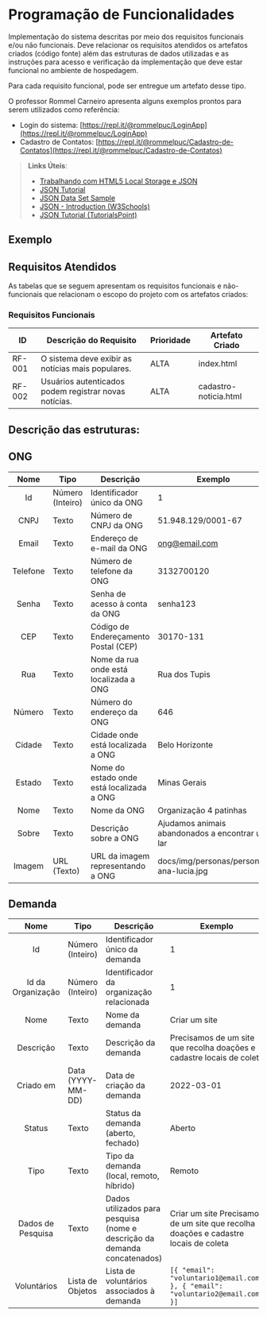 # Programação de Funcionalidades

Implementação do sistema descritas por meio dos requisitos funcionais e/ou não funcionais. Deve relacionar os requisitos atendidos os artefatos criados (código fonte) além das estruturas de dados utilizadas e as instruções para acesso e verificação da implementação que deve estar funcional no ambiente de hospedagem.

Para cada requisito funcional, pode ser entregue um artefato desse tipo.

O professor Rommel Carneiro apresenta alguns exemplos prontos para serem utilizados como referência:
- Login do sistema: [https://repl.it/@rommelpuc/LoginApp](https://repl.it/@rommelpuc/LoginApp) 
- Cadastro de Contatos: [https://repl.it/@rommelpuc/Cadastro-de-Contatos](https://repl.it/@rommelpuc/Cadastro-de-Contatos)


> **Links Úteis**:
>
> - [Trabalhando com HTML5 Local Storage e JSON](https://www.devmedia.com.br/trabalhando-com-html5-local-storage-e-json/29045)
> - [JSON Tutorial](https://www.w3resource.com/JSON)
> - [JSON Data Set Sample](https://opensource.adobe.com/Spry/samples/data_region/JSONDataSetSample.html)
> - [JSON - Introduction (W3Schools)](https://www.w3schools.com/js/js_json_intro.asp)
> - [JSON Tutorial (TutorialsPoint)](https://www.tutorialspoint.com/json/index.htm)

## Exemplo

## Requisitos Atendidos

As tabelas que se seguem apresentam os requisitos funcionais e não-funcionais que relacionam o escopo do projeto com os artefatos criados:

### Requisitos Funcionais

|ID    | Descrição do Requisito | Prioridade | Artefato Criado |
|------|------------------------|------------|-----------------|
|RF-001| O sistema deve exibir as notícias mais populares. | ALTA | index.html |
|RF-002| Usuários autenticados podem registrar novas notícias. | ALTA | cadastro-noticia.html |

## Descrição das estruturas:

## ONG
| **Nome** | **Tipo**         | **Descrição**                             | **Exemplo**                                     |
|:--------:|------------------|-------------------------------------------|-------------------------------------------------|
|    Id    | Número (Inteiro) | Identificador único da ONG                | 1                                               |
|   CNPJ   | Texto            | Número de CNPJ da ONG                     | 51.948.129/0001-67                              |
|  Email   | Texto            | Endereço de e-mail da ONG                 | ong@email.com                                   |
| Telefone | Texto            | Número de telefone da ONG                 | 3132700120                                      |
|  Senha   | Texto            | Senha de acesso à conta da ONG            | senha123                                        |
|   CEP    | Texto            | Código de Endereçamento Postal (CEP)      | 30170-131                                       |
|   Rua    | Texto            | Nome da rua onde está localizada a ONG    | Rua dos Tupis                                   |
|  Número  | Texto            | Número do endereço da ONG                 | 646                                             |
|  Cidade  | Texto            | Cidade onde está localizada a ONG         | Belo Horizonte                                  |
|  Estado  | Texto            | Nome do estado onde está localizada a ONG | Minas Gerais                                    |
|   Nome   | Texto            | Nome da ONG                               | Organização 4 patinhas                          |
|  Sobre   | Texto            | Descrição sobre a ONG                     | Ajudamos animais abandonados a encontrar um lar |
|  Imagem  | URL (Texto)      | URL da imagem representando a ONG         | docs/img/personas/persona-ana-lucia.jpg         |

## Demanda
|     **Nome**      | **Tipo**          | **Descrição**                                                             | **Exemplo**                                                                         |
|:-----------------:|-------------------|---------------------------------------------------------------------------|-------------------------------------------------------------------------------------|
|        Id         | Número (Inteiro)  | Identificador único da demanda                                            | 1                                                                                   |
| Id da Organização | Número (Inteiro)  | Identificador da organização relacionada                                  | 1                                                                                   |
|       Nome        | Texto             | Nome da demanda                                                           | Criar um site                                                                       |
|     Descrição     | Texto             | Descrição da demanda                                                      | Precisamos de um site que recolha doações e cadastre locais de coleta               |
|     Criado em     | Data (YYYY-MM-DD) | Data de criação da demanda                                                | 2022-03-01                                                                          |
|      Status       | Texto             | Status da demanda (aberto, fechado)                                       | Aberto                                                                              |
|       Tipo        | Texto             | Tipo da demanda (local, remoto, híbrido)                                  | Remoto                                                                              |
| Dados de Pesquisa | Texto             | Dados utilizados para pesquisa (nome e descrição da demanda concatenados) | Criar um site Precisamos de um site que recolha doações e cadastre locais de coleta |
|    Voluntários    | Lista de Objetos  | Lista de voluntários associados à demanda                                 | `[{ "email": "voluntario1@email.com" }, { "email": "voluntario2@email.com" }]`      |
